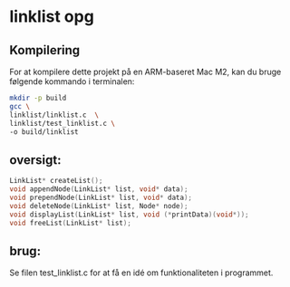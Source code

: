 # linklist opg 

## Kompilering

For at kompilere dette projekt på en ARM-baseret Mac M2, kan du bruge følgende kommando i terminalen:

```bash
mkdir -p build
gcc \
linklist/linklist.c  \
linklist/test_linklist.c \
-o build/linklist
```

## oversigt:

```c
LinkList* createList();
void appendNode(LinkList* list, void* data);
void prependNode(LinkList* list, void* data);
void deleteNode(LinkList* list, Node* node);
void displayList(LinkList* list, void (*printData)(void*));
void freeList(LinkList* list);   
```
## brug: 

Se filen test_linklist.c for at få en idé om funktionaliteten i programmet.



